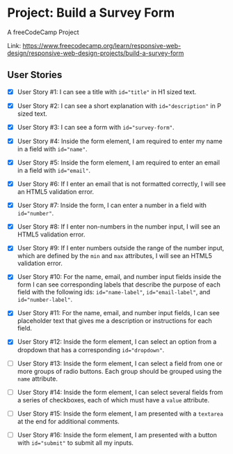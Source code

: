 # Project: Build a Survey Form

A freeCodeCamp Project

Link: https://www.freecodecamp.org/learn/responsive-web-design/responsive-web-design-projects/build-a-survey-form

## User Stories
- [x]  User Story #1: I can see a title with `id="title"` in H1 sized text.

- [x]  User Story #2: I can see a short explanation with `id="description"` in P sized text.

- [x]  User Story #3: I can see a form with `id="survey-form"`.

- [x]  User Story #4: Inside the form element, I am required to enter my name in a field with `id="name"`.

- [x]  User Story #5: Inside the form element, I am required to enter an email in a field with `id="email"`.

- [x]  User Story #6: If I enter an email that is not formatted correctly, I will see an HTML5 validation error.

- [x]  User Story #7: Inside the form, I can enter a number in a field with `id="number"`.

- [x]  User Story #8: If I enter non-numbers in the number input, I will see an HTML5 validation error.

- [x]  User Story #9: If I enter numbers outside the range of the number input, which are defined by the `min` and `max` attributes, I will see an HTML5 validation error.

- [x]  User Story #10: For the name, email, and number input fields inside the form I can see corresponding labels that describe the purpose of each field with the following ids: `id="name-label"`, `id="email-label"`, and `id="number-label"`.

- [x]  User Story #11: For the name, email, and number input fields, I can see placeholder text that gives me a description or instructions for each field.

- [x]  User Story #12: Inside the form element, I can select an option from a dropdown that has a corresponding `id="dropdown"`.

- [ ]  User Story #13: Inside the form element, I can select a field from one or more groups of radio buttons. Each group should be grouped using the `name` attribute.

- [ ]  User Story #14: Inside the form element, I can select several fields from a series of checkboxes, each of which must have a `value` attribute.

- [ ]  User Story #15: Inside the form element, I am presented with a `textarea` at the end for additional comments.

- [ ]  User Story #16: Inside the form element, I am presented with a button with `id="submit"` to submit all my inputs.